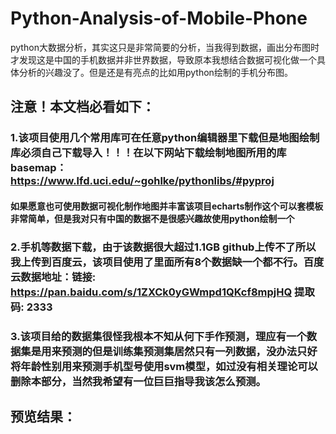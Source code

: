 # Python-Analysis-of-Mobile-Phone
python大数据分析，其实这只是非常简要的分析，当我得到数据，画出分布图时才发现这是中国的手机数据并非世界数据，导致原本我想结合数据可视化做一个具体分析的兴趣没了。但是还是有亮点的比如用python绘制的手机分布图。

## 注意！本文档必看如下：
### 1.该项目使用几个常用库可在任意python编辑器里下载但是地图绘制库必须自己下载导入！！！在以下网站下载绘制地图所用的库basemap：https://www.lfd.uci.edu/~gohlke/pythonlibs/#pyproj
#### 如果愿意也可使用数据可视化制作地图并丰富该项目echarts制作这个可以套模板非常简单，但是我对只有中国的数据不是很感兴趣故使用python绘制一个

### 2.手机等数据下载，由于该数据很大超过1.1GB github上传不了所以我上传到百度云，该项目使用了里面所有8个数据缺一个都不行。百度云数据地址：链接: https://pan.baidu.com/s/1ZXCk0yGWmpd1QKcf8mpjHQ 提取码: 2333
### 3.该项目给的数据集很怪我根本不知从何下手作预测，理应有一个数据集是用来预测的但是训练集预测集居然只有一列数据，没办法只好将年龄性别用来预测手机型号使用svm模型，如过没有相关理论可以删除本部分，当然我希望有一位巨巨指导我该怎么预测。
## 预览结果：
